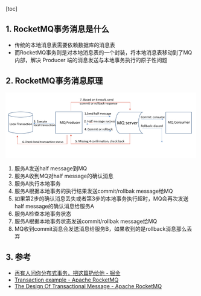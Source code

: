 [toc]
 

## 1. RocketMQ事务消息是什么
- 传统的本地消息表需要依赖数据库的消息表
- 而RocketMQ事务则是对本地消息表的一个封装，将本地消息表移动到了MQ内部，解决 Producer 端的消息发送与本地事务执行的原子性问题

## 2. RocketMQ事务消息原理
![](https://raw.githubusercontent.com/TDoct/images/master/1621654322_20210522113159037_25489.png)


1. 服务A发送half message到MQ
2. 服务A收到MQ对half message的确认消息
3. 服务A执行本地事务
4. 服务A根据本地事务的执行结果发送commit/rollbak message给MQ
5. 如果第2步的确认消息丢失或者第3步的本地事务执行超时，MQ会再次发送half message的确认消息给服务A
6. 服务A检查本地事务状态
7. 服务A根据本地事务状态发送commit/rollbak message给MQ
8. MQ收到commit消息会发送消息给服务B，如果收到的是rollback消息那么丢弃




## 3. 参考
- [再有人问你分布式事务，把这篇扔给他 \- 掘金](https://juejin.im/post/5b5a0bf9f265da0f6523913b)
- [Transaction example \- Apache RocketMQ](https://rocketmq.apache.org/docs/transaction-example/)
- [The Design Of Transactional Message \- Apache RocketMQ](https://rocketmq.apache.org/rocketmq/the-design-of-transactional-message/)